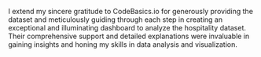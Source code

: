 I extend my sincere gratitude to CodeBasics.io for generously providing the dataset and meticulously guiding through each step in creating an exceptional and illuminating dashboard to analyze the hospitality dataset. Their comprehensive support and detailed explanations were invaluable in gaining insights and honing my skills in data analysis and visualization.
